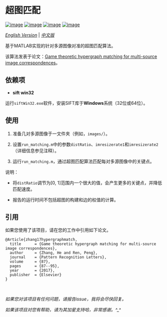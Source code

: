 # 超图匹配

[![image](https://img.shields.io/badge/license-MIT-green.svg)](https://github.com/HeZhang1994/hypergraph-matching/blob/master/LICENSE)
[![image](https://img.shields.io/badge/platform-windows-lightgrey.svg)]()
[![image](https://img.shields.io/badge/matlab-2013a-blue.svg)]()
[![image](https://img.shields.io/badge/status-stable-brightgreen.svg)]()

[*English Version*](https://github.com/HeZhang1994/hypergraph-matching/blob/master/README.md) | [*中文版*](https://github.com/HeZhang1994/hypergraph-matching/blob/master/README-cn.md)

基于MATLAB实现的针对多源图像对准的超图匹配算法。

该算法发表于论文：[Game theoretic hypergraph matching for multi-source image correspondences](https://www.researchgate.net/publication/305696390_Game_Theoretic_Hypergraph_Matching_for_Multi-source_Image_Correspondences)。

## 依赖项

* __sift win32__

运行`siftWin32.exe`软件，安装SIFT库于**Windows**系统（32位或64位）。

## 使用

1. 准备几对多源图像于一文件夹（例如，`images/`）。

2. 设置`run_matching.m`中的参数`distRatio`、`imresizerate1`和`imresizerate2`（详细信息参见注释）。

3. 运行`run_matching.m`，通过超图匹配算法匹配每对多源图像中的关键点。

说明：

- 将`distRatio`调节为[0, 1]范围内一个很大的值，会产生更多的关键点，并降低匹配速度。

- 报告的运行时间不包括超图的构建和边的权值的计算。

## 引用

如果您使用了该项目，请在您的工作中引用如下论文。

    @Article{zhang17hypergraphmatch,
      title      = {Game theoretic hypergraph matching for multi-source image correspondences},
      author     = {Zhang, He and Ren, Peng},
      journal    = {Pattern Recognition Letters},
      volume     = {87},
      pages      = {87--95},
      year       = {2017},
      publisher  = {Elsevier}
    }

<br>

<i>如果您对该项目有任何问题，请报告issue，我将会尽快回复。</i>

<i>如果该项目对您有帮助，请为其加星支持哈，非常感谢。^_^</i>
